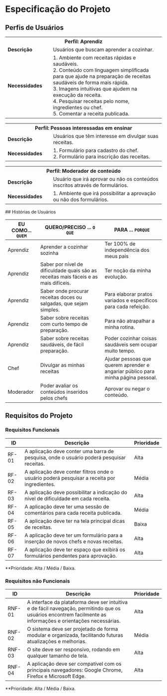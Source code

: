 # Especificação do Projeto

## Perfis de Usuários

<table>
<tbody>
<tr align=center>
<th colspan="2">Perfil: Aprendiz </th>
</tr>
<tr>
<td width="150px"><b>Descrição</b></td>
<td width="600px">Usuários que buscam aprender a cozinhar.</td>
</tr>
<tr>
<td><b>Necessidades</b></td>
<td>1. Ambiente com receitas rápidas e saudáveis.<br>
2. Conteúdo com linguagem simplificada para que ajude na preparação de receitas saudáveis de forma mais rápida.<br>
3. Imagens intuitivas que ajudem na execução da receita. <br>
4. Pesquisar receitas pelo nome, ingredientes ou chef.
<br>5. Comentar a receita publicada.
</td>
</tr>
</tbody>
</table>
<table>
<tbody>
<tr align=center>
<th colspan="2">Perfil: Pessoas interessadas em ensinar </th>
</tr>
<tr>
<td width="150px"><b>Descrição</b></td>
<td width="600px"> Usuários que têm interesse em divulgar suas receitas.</td>
</tr>
<tr>
<td><b>Necessidades</b></td>
<td>1. Formulário para cadastro do chef.<br>
2. Formulário para inscrição das receitas.
</td>
</tr>
</tbody>
</table>

<table>
<tbody>
<tr align=center>
<th colspan="2">Perfil: Moderador de conteúdo</th>
</tr>
<tr>
<td width="150px"><b>Descrição</b></td>
<td width="600px"> Usuário que irá aprovar ou não os conteúdos inscritos através de formulários.</td>
</tr>
<tr>
<td><b>Necessidades</b></td>
<td>1. Ambiente que irá possibilitar a aprovação ou não dos formulários.
</td>
</tr>
</tbody>
</table>
## Histórias de Usuários

|EU COMO... `QUEM`   | QUERO/PRECISO ... `O QUE` |PARA ... `PORQUE`                 |
|--------------------|---------------------------|----------------------------------|
| Aprendiz           | Aprender a cozinhar sozinha| Ter 100% de independência dos meus pais|
| Aprendiz           | Saber por nível de dificuldade quais são as receitas mais fáceis e as mais difíceis.| Ter noção da minha evolução.|
|Aprendiz| Saber onde procurar receitas doces ou salgadas, que sejam simples.|Para elaborar pratos variados e específicos para cada refeição.
|Aprendiz| Saber sobre receitas com curto tempo de preparação.| Para não atrapalhar a minha rotina.
|Aprendiz| Saber sobre receitas saudáveis, de fácil preparação.| Poder cozinhar coisas saudáveis sem ocupar muito tempo.
|Chef| Divulgar as minhas receitas| Ajudar pessoas que querem aprender e angariar público para minha página pessoal.
|Moderador| Poder avaliar os conteúdos inseridos pelos chefs| Aprovar ou negar o conteúdo.
## Requisitos do Projeto
 
### Requisitos Funcionais

|ID    | Descrição                | Prioridade |
|-------|---------------------------------|----|
| RF-01 |A aplicação deve conter uma barra de pesquisa, onde o usuário poderá pesquisar receitas.| Alta | 
| RF-02 |A aplicação deve conter filtros onde o usuário poderá pesquisar a receita por ingredientes.| Média  |
| RF-03 |A aplicação deve possibilitar a indicação do nível de dificuldade em cada receita.| Alta  |
| RF-04 |A aplicação deve ter uma sessão de comentários para cada receita publicada. | Média  |
| RF-05 |A aplicação deve ter na tela principal dicas de receitas. | Baixa  |
| RF-06 |A aplicação deve ter um formulário para a inserção de novos chefs e novas receitas.|Alta|
| RF-07 |A aplicação deve ter espaço que exibirá os formulários pendentes para aprovação.|Alta

**Prioridade: Alta / Média / Baixa. 


### Requisitos não Funcionais

|ID      | Descrição               |Prioridade |
|--------|-------------------------|----|
| RNF-01 | A interface da plataforma deve ser intuitiva e de fácil navegação, permitindo que os usuários encontrem facilmente as informações e orientações necessárias.| Alta   | 
| RNF-02 | O sistema deve ser projetado de forma modular e organizada, facilitando futuras atualizações e melhorias.                  | Média  | 
| RNF-03 | O site deve ser responsivo, rodando em qualquer tamanho de tela. | Alta  | 
| RNF-04 | A aplicação deve ser compatível com os principais navegadores: Google Chrome, Firefox e Microsoft Edge. | Alta  

**Prioridade: Alta / Média / Baixa. 

